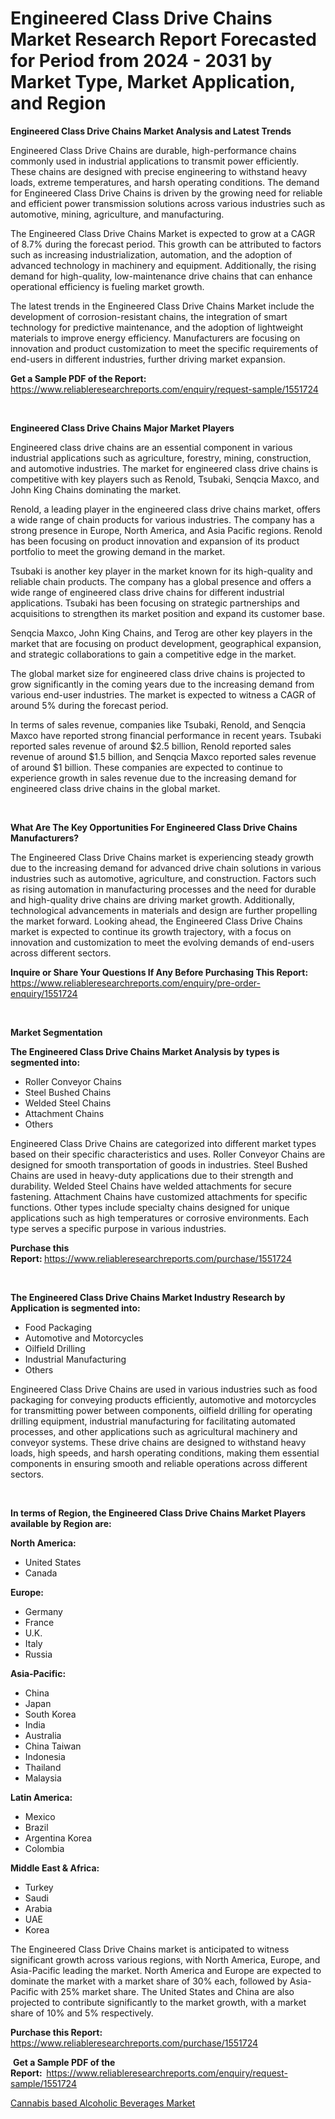 <p><h1>Engineered Class Drive Chains Market Research Report Forecasted for Period from 2024 -  2031 by Market Type, Market Application, and Region</h1></p><p><strong>Engineered Class Drive Chains Market Analysis and Latest Trends</strong></p>
<p><p>Engineered Class Drive Chains are durable, high-performance chains commonly used in industrial applications to transmit power efficiently. These chains are designed with precise engineering to withstand heavy loads, extreme temperatures, and harsh operating conditions. The demand for Engineered Class Drive Chains is driven by the growing need for reliable and efficient power transmission solutions across various industries such as automotive, mining, agriculture, and manufacturing.</p><p>The Engineered Class Drive Chains Market is expected to grow at a CAGR of 8.7% during the forecast period. This growth can be attributed to factors such as increasing industrialization, automation, and the adoption of advanced technology in machinery and equipment. Additionally, the rising demand for high-quality, low-maintenance drive chains that can enhance operational efficiency is fueling market growth.</p><p>The latest trends in the Engineered Class Drive Chains Market include the development of corrosion-resistant chains, the integration of smart technology for predictive maintenance, and the adoption of lightweight materials to improve energy efficiency. Manufacturers are focusing on innovation and product customization to meet the specific requirements of end-users in different industries, further driving market expansion.</p></p>
<p><strong>Get a Sample PDF of the Report:&nbsp;</strong> <a href="https://www.reliableresearchreports.com/enquiry/request-sample/1551724">https://www.reliableresearchreports.com/enquiry/request-sample/1551724</a></p>
<p>&nbsp;</p>
<p><strong>Engineered Class Drive Chains Major Market Players</strong></p>
<p><p>Engineered class drive chains are an essential component in various industrial applications such as agriculture, forestry, mining, construction, and automotive industries. The market for engineered class drive chains is competitive with key players such as Renold, Tsubaki, Senqcia Maxco, and John King Chains dominating the market.</p><p>Renold, a leading player in the engineered class drive chains market, offers a wide range of chain products for various industries. The company has a strong presence in Europe, North America, and Asia Pacific regions. Renold has been focusing on product innovation and expansion of its product portfolio to meet the growing demand in the market.</p><p>Tsubaki is another key player in the market known for its high-quality and reliable chain products. The company has a global presence and offers a wide range of engineered class drive chains for different industrial applications. Tsubaki has been focusing on strategic partnerships and acquisitions to strengthen its market position and expand its customer base.</p><p>Senqcia Maxco, John King Chains, and Terog are other key players in the market that are focusing on product development, geographical expansion, and strategic collaborations to gain a competitive edge in the market.</p><p>The global market size for engineered class drive chains is projected to grow significantly in the coming years due to the increasing demand from various end-user industries. The market is expected to witness a CAGR of around 5% during the forecast period.</p><p>In terms of sales revenue, companies like Tsubaki, Renold, and Senqcia Maxco have reported strong financial performance in recent years. Tsubaki reported sales revenue of around $2.5 billion, Renold reported sales revenue of around $1.5 billion, and Senqcia Maxco reported sales revenue of around $1 billion. These companies are expected to continue to experience growth in sales revenue due to the increasing demand for engineered class drive chains in the global market.</p></p>
<p>&nbsp;</p>
<p><strong>What Are The Key Opportunities For Engineered Class Drive Chains Manufacturers?</strong></p>
<p><p>The Engineered Class Drive Chains market is experiencing steady growth due to the increasing demand for advanced drive chain solutions in various industries such as automotive, agriculture, and construction. Factors such as rising automation in manufacturing processes and the need for durable and high-quality drive chains are driving market growth. Additionally, technological advancements in materials and design are further propelling the market forward. Looking ahead, the Engineered Class Drive Chains market is expected to continue its growth trajectory, with a focus on innovation and customization to meet the evolving demands of end-users across different sectors.</p></p>
<p><strong>Inquire or Share Your Questions If Any Before Purchasing This Report:</strong> <a href="https://www.reliableresearchreports.com/enquiry/pre-order-enquiry/1551724">https://www.reliableresearchreports.com/enquiry/pre-order-enquiry/1551724</a></p>
<p>&nbsp;</p>
<p><strong>Market Segmentation</strong></p>
<p><strong>The Engineered Class Drive Chains Market Analysis by types is segmented into:</strong></p>
<p><ul><li>Roller Conveyor Chains</li><li>Steel Bushed Chains</li><li>Welded Steel Chains</li><li>Attachment Chains</li><li>Others</li></ul></p>
<p><p>Engineered Class Drive Chains are categorized into different market types based on their specific characteristics and uses. Roller Conveyor Chains are designed for smooth transportation of goods in industries. Steel Bushed Chains are used in heavy-duty applications due to their strength and durability. Welded Steel Chains have welded attachments for secure fastening. Attachment Chains have customized attachments for specific functions. Other types include specialty chains designed for unique applications such as high temperatures or corrosive environments. Each type serves a specific purpose in various industries.</p></p>
<p><strong>Purchase this Report:&nbsp;</strong><a href="https://www.reliableresearchreports.com/purchase/1551724">https://www.reliableresearchreports.com/purchase/1551724</a></p>
<p>&nbsp;</p>
<p><strong>The Engineered Class Drive Chains Market Industry Research by Application is segmented into:</strong></p>
<p><ul><li>Food Packaging</li><li>Automotive and Motorcycles</li><li>Oilfield Drilling</li><li>Industrial Manufacturing</li><li>Others</li></ul></p>
<p><p>Engineered Class Drive Chains are used in various industries such as food packaging for conveying products efficiently, automotive and motorcycles for transmitting power between components, oilfield drilling for operating drilling equipment, industrial manufacturing for facilitating automated processes, and other applications such as agricultural machinery and conveyor systems. These drive chains are designed to withstand heavy loads, high speeds, and harsh operating conditions, making them essential components in ensuring smooth and reliable operations across different sectors.</p></p>
<p>&nbsp;</p>
<p><strong>In terms of Region, the Engineered Class Drive Chains Market Players available by Region are:</strong></p>
<p>
    <p> <strong> North America: </strong>
        <ul>
            <li>United States</li>
            <li>Canada</li>
        </ul>
        </p> 
    <p> <strong> Europe: </strong>
        <ul>
            <li>Germany</li>
            <li>France</li>
            <li>U.K.</li>
            <li>Italy</li>
            <li>Russia</li>
        </ul>
        </p> 
    <p> <strong> Asia-Pacific: </strong>
        <ul>
            <li>China</li>
            <li>Japan</li>
            <li>South Korea</li>
            <li>India</li>
            <li>Australia</li>
            <li>China Taiwan</li>
            <li>Indonesia</li>
            <li>Thailand</li>
            <li>Malaysia</li>
        </ul>
        </p> 
    <p> <strong> Latin America: </strong>
        <ul>
            <li>Mexico</li>
            <li>Brazil</li>
            <li>Argentina Korea</li>
            <li>Colombia</li>
        </ul>
        </p> 
    <p> <strong> Middle East & Africa: </strong>
        <ul>
            <li>Turkey</li>
            <li>Saudi</li>
            <li>Arabia</li>
            <li>UAE</li>
            <li>Korea</li>
        </ul>
    </p>
    </p>
<p><p>The Engineered Class Drive Chains market is anticipated to witness significant growth across various regions, with North America, Europe, and Asia-Pacific leading the market. North America and Europe are expected to dominate the market with a market share of 30% each, followed by Asia-Pacific with 25% market share. The United States and China are also projected to contribute significantly to the market growth, with a market share of 10% and 5% respectively.</p></p>
<p><strong>Purchase this Report: </strong><a href="https://www.reliableresearchreports.com/purchase/1551724">https://www.reliableresearchreports.com/purchase/1551724</a></p>
<p>&nbsp;<strong>Get a Sample PDF of the Report:&nbsp;&nbsp;</strong><a href="https://www.reliableresearchreports.com/enquiry/request-sample/1551724">https://www.reliableresearchreports.com/enquiry/request-sample/1551724</a></p>
<p><strong></strong></p>
<p><p><a href="https://pretty-mail-caf.notion.site/Cannabis-based-Alcoholic-Beverages-Market-Share-Market-New-Trends-Analysis-Report-By-Type-By-Appl-5b9b410a654048748148368719c2a454">Cannabis based Alcoholic Beverages Market</a></p></p>